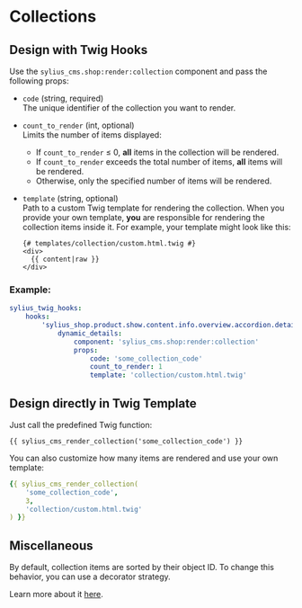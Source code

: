 # Collections

## Design with Twig Hooks

Use the `sylius_cms.shop:render:collection` component and pass the following props:

* `code` (string, required)\
  The unique identifier of the collection you want to render.
* `count_to_render` (int, optional)\
  Limits the number of items displayed:
  * If `count_to_render` ≤ 0, **all** items in the collection will be rendered.
  * If `count_to_render` exceeds the total number of items, **all** items will be rendered.
  * Otherwise, only the specified number of items will be rendered.
*   `template` (string, optional)\
    Path to a custom Twig template for rendering the collection. When you provide your own template, **you** are responsible for rendering the collection items inside it. For example, your template might look like this:

    ```twig
    {# templates/collection/custom.html.twig #}
    <div>
      {{ content|raw }}
    </div>

    ```

### Example:

```yaml
sylius_twig_hooks:
    hooks:
        'sylius_shop.product.show.content.info.overview.accordion.details':
            dynamic_details:
                component: 'sylius_cms.shop:render:collection'
                props:
                    code: 'some_collection_code'
                    count_to_render: 1
                    template: 'collection/custom.html.twig'

```

## Design directly in Twig Template

Just call the predefined Twig function:

```twig
{{ sylius_cms_render_collection('some_collection_code') }}
```

You can also customize how many items are rendered and use your own template:

```yaml
{{ sylius_cms_render_collection(
    'some_collection_code', 
    3,
    'collection/custom.html.twig'
) }}
```

## Miscellaneous

By default, collection items are sorted by their object ID. To change this behavior, you can use a decorator strategy.

Learn more about it [here](https://symfony.com/doc/current/service_container/service_decoration.html).

